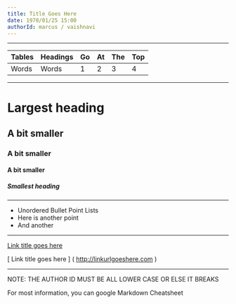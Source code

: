 ```yaml
---
title: Title Goes Here
date: 1970/01/25 15:00
authorId: marcus / vaishnavi
---
```


---

| Tables | Headings | Go | At | The | Top |
| ------ | -------- | -- | -- | --- | --- |
| Words  | Words    | 1  | 2  | 3   | 4   |

---

# Largest heading
## A bit smaller
### A bit smaller
#### A bit smaller
##### Smallest heading

---

* Unordered Bullet Point Lists
* Here is another point
* And another

---

[Link title goes here](http://linkurlgoeshere.com)

[ Link title goes here ] ( http://linkurlgoeshere.com )

---

NOTE: THE AUTHOR ID MUST BE ALL LOWER CASE OR ELSE IT BREAKS

For most information, you can google Markdown Cheatsheet
